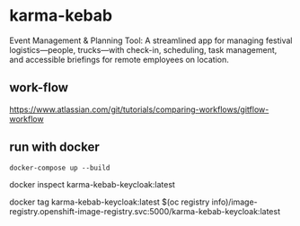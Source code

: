 # karma-kebab
Event Management &amp; Planning Tool: A streamlined app for managing festival logistics—people, trucks—with check-in, scheduling, task management, and accessible briefings for remote employees on location.

## work-flow 

https://www.atlassian.com/git/tutorials/comparing-workflows/gitflow-workflow

## run with docker

`docker-compose up --build`

docker inspect karma-kebab-keycloak:latest

docker tag karma-kebab-keycloak:latest $(oc registry info)/image-registry.openshift-image-registry.svc:5000/karma-kebab-keycloak:latest